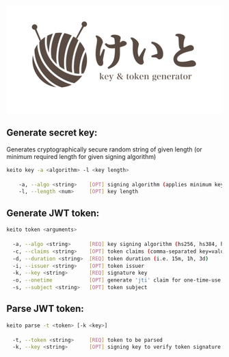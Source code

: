 <img src="./media/keito_banner.png" width="960" />

[//]: # (# keito - けいと - 毛糸)

## Generate secret key:

Generates cryptographically secure random string of given length (or minimum required length for given signing algorithm)

```bash
keito key -a <algorithm> -l <key length>

    -a, --algo <string>    [OPT] signing algorithm (applies minimum key lengh limit) 
    -l, --length <num>     [OPT] key length
```

## Generate JWT token:

```bash
keito token <arguments>

  -a, --algo <string>      [REQ] key signing algorithm (hs256, hs384, hs512)
  -c, --claims <string>    [OPT] token claims (comma-separated key=value pairs)
  -d, --duration <string>  [REQ] token duration (i.e. 15m, 1h, 3d)
  -i, --issuer <string>    [OPT] token issuer
  -k, --key <string>       [REQ] signature key
  -o, --onetime            [OPT] generate 'jti' claim for one-time-use token
  -s, --subject <string>   [OPT] token subject
```

## Parse JWT token:

```bash
keito parse -t <token> [-k <key>]

  -t, --token <string>     [REQ] token to be parsed
  -k, --key <string>       [OPT] signing key to verify token signature
```

